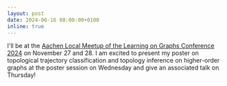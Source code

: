 ```yaml
---
layout: post
date: 2024-06-16 08:00:00+0100
inline: true
---
```


I'll be at the [Aachen Local Meetup of the Learning on Graphs Conference 2024](https://log-rwth.github.io/log-meetup-2024/) on November 27 and 28. I am excited to present my poster on topological trajectory classification and topology inference on higher-order graphs at the poster session on Wednesday and give an associated talk on Thursday!